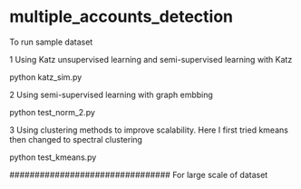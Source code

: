 # multiple_accounts_detection

To run sample dataset 

1 Using Katz unsupervised learning and semi-supervised learning with Katz

python katz_sim.py

2 Using semi-supervised learning with graph embbing 

python test_norm_2.py

3 Using clustering methods to improve scalability. Here I first tried kmeans then changed to spectral clustering

python test_kmeans.py


################################
For large scale of dataset 

